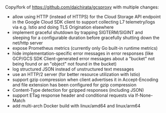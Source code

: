 Copy/fork of https://github.com/daichirata/gcsproxy with multiple changes:
- allow using HTTP (instead of HTTPS) for the Cloud Storage API endpoint in the Google Cloud SDK client to support collecting L7 telemetry/logs via e.g. Istio and doing TLS Origination elsewhere
- implement graceful shutdown by trapping SIGTERM/SIGINT and sleeping for a configurable duration before gracefully shutting down the net/http server
- expose Prometheus metrics (currently only Go built-in runtime metrics)
- hide implementation-specific error messages in error responses (like GCP/GCS SDK Client-generated error messages about a "bucket" not being found or an "object" not found in the bucket)
- log structured JSON instead of unstructured text messages
- use an HTTP/2 server (for better resource utilization with Istio)
- support gzip compression when client advertises it in Accept-Encoding and file extension has been configured for gzip compression
- Content-Type detection for gzipped responses (including JSON)
- support ETag response header and conditional requests via If-None-Match
- add multi-arch Docker build with linux/amd64 and linux/arm64
